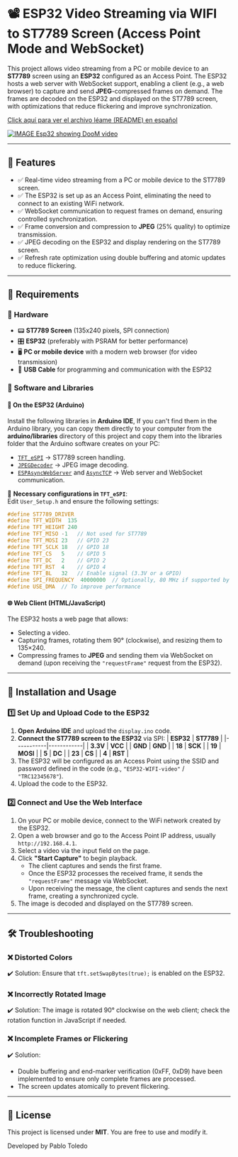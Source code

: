 # 📽️ ESP32 Video Streaming via WIFI to ST7789 Screen (Access Point Mode and WebSocket)

This project allows video streaming from a PC or mobile device to an **ST7789** screen using an **ESP32** configured as an Access Point. The ESP32 hosts a web server with WebSocket support, enabling a client (e.g., a web browser) to capture and send **JPEG**-compressed frames on demand. The frames are decoded on the ESP32 and displayed on the ST7789 screen, with optimizations that reduce flickering and improve synchronization.

[Click aquí­ para ver el archivo léame (README) en español](https://github.com/pablotoledom/ESP32-video-streaming-WIFI/blob/main/README_ESPANOL.md)

[![IMAGE Esp32 showing DooM video](https://raw.githubusercontent.com/pablotoledom/ESP32-video-streaming-WIFI/refs/heads/image.jpg)](https://youtu.be/23evMsoWspA)

---

## 🚀 Features
- ✅ Real-time video streaming from a PC or mobile device to the ST7789 screen.
- ✅ The ESP32 is set up as an Access Point, eliminating the need to connect to an existing WiFi network.
- ✅ WebSocket communication to request frames on demand, ensuring controlled synchronization.
- ✅ Frame conversion and compression to **JPEG** (25% quality) to optimize transmission.
- ✅ JPEG decoding on the ESP32 and display rendering on the ST7789 screen.
- ✅ Refresh rate optimization using double buffering and atomic updates to reduce flickering.

---

## 📌 Requirements

### 🔹 **Hardware**
- 📟 **ST7789 Screen** (135x240 pixels, SPI connection)
- 🎛️ **ESP32** (preferably with PSRAM for better performance)
- 🖥️ **PC or mobile device** with a modern web browser (for video transmission)
- 🔌 **USB Cable** for programming and communication with the ESP32

### 🔹 **Software and Libraries**

#### 📂 **On the ESP32 (Arduino)**
Install the following libraries in **Arduino IDE**, If you can't find them in the Arduino library, you can copy them directly to your computer from the **arduino/libraries** directory of this project and copy them into the libraries folder that the Arduino software creates on your PC:
- [`TFT_eSPI`](https://github.com/Bodmer/TFT_eSPI) → ST7789 screen handling.
- [`JPEGDecoder`](https://github.com/Bodmer/JPEGDecoder) → JPEG image decoding.
- [`ESPAsyncWebServer`](https://github.com/me-no-dev/ESPAsyncWebServer) and [`AsyncTCP`](https://github.com/me-no-dev/AsyncTCP) → Web server and WebSocket communication.

📌 **Necessary configurations in `TFT_eSPI`**:  
Edit `User_Setup.h` and ensure the following settings:
```cpp
#define ST7789_DRIVER
#define TFT_WIDTH  135
#define TFT_HEIGHT 240
#define TFT_MISO -1   // Not used for ST7789
#define TFT_MOSI 23   // GPIO 23
#define TFT_SCLK 18   // GPIO 18
#define TFT_CS   5    // GPIO 5
#define TFT_DC   2    // GPIO 2
#define TFT_RST  4    // GPIO 4
#define TFT_BL   32   // Enable signal (3.3V or a GPIO)
#define SPI_FREQUENCY  40000000  // Optionally, 80 MHz if supported by the display
#define USE_DMA  // To improve performance
```

#### 🌐 **Web Client (HTML/JavaScript)**
The ESP32 hosts a web page that allows:
- Selecting a video.
- Capturing frames, rotating them 90° (clockwise), and resizing them to 135×240.
- Compressing frames to **JPEG** and sending them via WebSocket on demand (upon receiving the `"requestFrame"` request from the ESP32).

---

## 🔧 Installation and Usage

### 1️⃣ **Set Up and Upload Code to the ESP32**
1. **Open Arduino IDE** and upload the `display.ino` code.
2. **Connect the ST7789 screen to the ESP32** via SPI:
   | **ESP32** | **ST7789** |
   |-----------|------------|
   | **3.3V**  | **VCC**    |
   | **GND**   | **GND**    |
   | **18**    | **SCK**    |
   | **19**    | **MOSI**   |
   | **5**     | **DC**     |
   | **23**    | **CS**     |
   | **4**     | **RST**    |
3. The ESP32 will be configured as an Access Point using the SSID and password defined in the code (e.g., `"ESP32-WIFI-video"` / `"TRC12345678"`).
4. Upload the code to the ESP32.

### 2️⃣ **Connect and Use the Web Interface**
1. On your PC or mobile device, connect to the WiFi network created by the ESP32.
2. Open a web browser and go to the Access Point IP address, usually `http://192.168.4.1`.
3. Select a video via the input field on the page.
4. Click **"Start Capture"** to begin playback.  
   - The client captures and sends the first frame.
   - Once the ESP32 processes the received frame, it sends the `"requestFrame"` message via WebSocket.
   - Upon receiving the message, the client captures and sends the next frame, creating a synchronized cycle.
5. The image is decoded and displayed on the ST7789 screen.

---

## 🛠️ Troubleshooting

### ❌ **Distorted Colors**
✔️ Solution: Ensure that `tft.setSwapBytes(true);` is enabled on the ESP32.

### ❌ **Incorrectly Rotated Image**
✔️ Solution: The image is rotated 90° clockwise on the web client; check the rotation function in JavaScript if needed.

### ❌ **Incomplete Frames or Flickering**
✔️ Solution:
- Double buffering and end-marker verification (0xFF, 0xD9) have been implemented to ensure only complete frames are processed.
- The screen updates atomically to prevent flickering.

---

## 📜 License

This project is licensed under **MIT**. You are free to use and modify it.

Developed by Pablo Toledo

